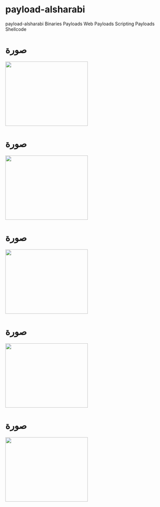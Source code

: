 # payload-alsharabi
payload-alsharabi Binaries Payloads Web Payloads Scripting Payloads Shellcode
# صورة 
<img src="https://raw.githubusercontent.com/sadamshr3be/payload-alsharabi/main/Capture%2B_2021-08-11-13-25-02.png" width="257px" height="200px"/>

# صورة

<img src="https://raw.githubusercontent.com/sadamshr3be/payload-alsharabi/main/Capture%2B_2021-08-11-13-25-21.png" width="257px" height="200px"/>

# صورة

<img src="https://raw.githubusercontent.com/sadamshr3be/payload-alsharabi/main/Capture%2B_2021-08-11-13-27-11.png" width="257px" height="200px"/>



# صورة

<img src="https://raw.githubusercontent.com/sadamshr3be/payload-alsharabi/main/Capture%2B_2021-08-11-13-25-02.png" width="257px" height="200px"/>

# صورة

<img src="https://raw.githubusercontent.com/sadamshr3be/payload-alsharabi/main/Capture%2B_2021-08-11-13-27-22.png" width="257px" height="200px"/>






